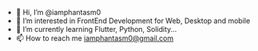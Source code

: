 - 👋 Hi, I’m @iamphantasm0
- 👀 I’m interested in FrontEnd Development for Web, Desktop and mobile
- 🌱 I’m currently learning Flutter, Python, Solidity...
- 📫 How to reach me iamphantasm0@gmail.com

<!---
iamphantasm0/iamphantasm0 is a ✨ special ✨ repository because its `README.md` (this file) appears on your GitHub profile.
You can click the Preview link to take a look at your changes.
--->

